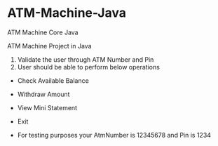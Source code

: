 # ATM-Machine-Java
ATM Machine Core Java

ATM Machine Project in Java

1. Validate the user through ATM Number and Pin
2. User should be able to perform below operations
  - Check Available Balance 
  - Withdraw Amount
  - View Mini Statement
  - Exit


- For testing purposes your AtmNumber is 12345678 and Pin is 1234 
